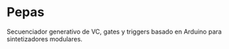 # Pepas
Secuenciador generativo de VC, gates y triggers basado en Arduino para sintetizadores modulares.
